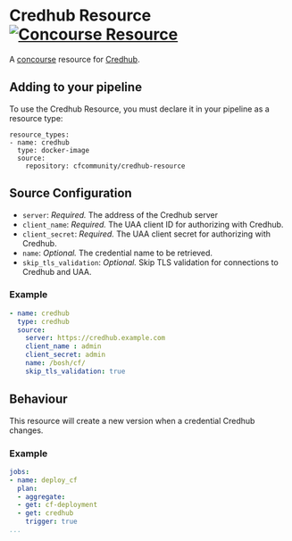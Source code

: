 # Credhub Resource [![Concourse Resource](https://ci2.starkandwayne.com/api/v1/teams/starkandwayne/pipelines/credhub-resource/jobs/test/badge)](https://ci2.starkandwayne.com/teams/starkandwayne/pipelines/credhub-resource)

A [concourse](https://concourse.ci) resource for [Credhub](https://github.com/cloudfoundry-incubator/credhub).

## Adding to your pipeline

To use the Credhub Resource, you must declare it in your pipeline as a resource type:

```
resource_types:
- name: credhub
  type: docker-image
  source:
    repository: cfcommunity/credhub-resource
```

## Source Configuration

* `server`: *Required.* The address of the Credhub server
* `client_name`: *Required.* The UAA client ID for authorizing with Credhub.
* `client_secret`: *Required.* The UAA client secret for authorizing with Credhub.
* `name`: *Optional.* The credential name to be retrieved.
* `skip_tls_validation`: *Optional.* Skip TLS validation for connections to Credhub and UAA.

### Example

``` yaml
- name: credhub
  type: credhub
  source:
    server: https://credhub.example.com
    client_name : admin
    client_secret: admin
    name: /bosh/cf/
    skip_tls_validation: true
```

## Behaviour

This resource will create a new version when a credential Credhub changes.

### Example

``` yaml
jobs:
- name: deploy_cf
  plan:
  - aggregate:
  - get: cf-deployment
  - get: credhub
    trigger: true
...
```
